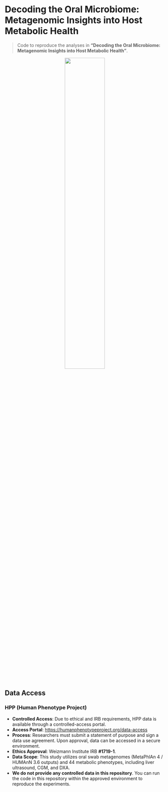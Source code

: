 # Decoding the Oral Microbiome: Metagenomic Insights into Host Metabolic Health

> Code to reproduce the analyses in **“Decoding the Oral Microbiome: Metagenomic Insights into Host Metabolic Health”**.  


<div align=center><img src="visulization/Fig1.png" width="50%" height="50%" /></div>


## Data Access

### HPP (Human Phenotype Project)
- **Controlled Access**: Due to ethical and IRB requirements, HPP data is available through a controlled-access portal.
- **Access Portal**: <https://humanphenotypeproject.org/data-access>
- **Process**: Researchers must submit a statement of purpose and sign a data use agreement. Upon approval, data can be accessed in a secure environment.
- **Ethics Approval**: Weizmann Institute IRB **#1719-1**.
- **Data Scope**: This study utilizes oral swab metagenomes (MetaPhlAn 4 / HUMAnN 3.6 outputs) and 44 metabolic phenotypes, including liver ultrasound, CGM, and DXA.
- **We do not provide any controlled data in this repository**. You can run the code in this repository within the approved environment to reproduce the experiments.

